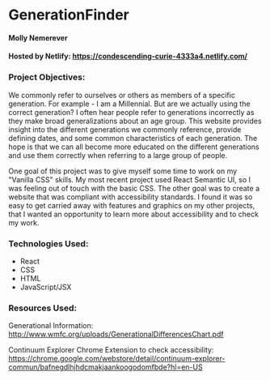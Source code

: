 # GenerationFinder

#### Molly Nemerever
 
#### Hosted by Netlify: https://condescending-curie-4333a4.netlify.com/

### Project Objectives:

We commonly refer to ourselves or others as members of a specific generation. For example - I am a Millennial. But are we actually using the correct generation? I often hear people refer to generations incorrectly as they make broad generalizations about an age group. This website provides insight into the different generations we commonly reference, provide defining dates, and some common characteristics of each generation. The hope is that we can all become more educated on the different generations and use them correctly when referring to a large group of people.

One goal of this project was to give myself some time to work on my "Vanilla CSS" skills. My most recent project used React Semantic UI, so I was feeling out of touch with the basic CSS. The other goal was to create a website that was compliant with accessibility standards. I found it was so easy to get carried away with features and graphics on my other projects, that I wanted an opportunity to learn more about accessibility and to check my work.

### Technologies Used:

- React
- CSS
- HTML
- JavaScript/JSX

### Resources Used:

Generational Information: http://www.wmfc.org/uploads/GenerationalDifferencesChart.pdf

Continuum Explorer Chrome Extension to check accessibility: https://chrome.google.com/webstore/detail/continuum-explorer-commun/bafnegdlhjhdcmakjaankoogodomfbde?hl=en-US
